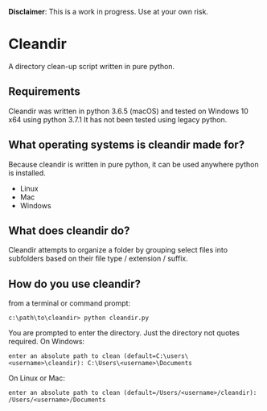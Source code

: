 **Disclaimer**: This is a work in progress. Use at your own risk.

# Cleandir

A directory clean-up script written in pure python. 

## Requirements
Cleandir was written in python 3.6.5 (macOS) and tested on Windows 10 x64 using python 3.7.1
It has not been tested using legacy python.

## What operating systems is cleandir made for?
Because cleandir is written in pure python, it can be used anywhere python is installed. 
* Linux
* Mac
* Windows

## What does cleandir do?
Cleandir attempts to organize a folder by grouping select files
into subfolders based on their file type / extension / suffix.

## How do you use cleandir?
from a terminal or command prompt:

```angular2
c:\path\to\cleandir> python cleandir.py
```

You are prompted to enter the directory. Just the directory not quotes required.
On Windows:
```angular2
enter an absolute path to clean (default=C:\users\<username>\cleandir): C:\Users\<username>\Documents
```
On Linux or Mac:
```angular2
enter an absolute path to clean (default=/Users/<username>/cleandir): /Users/<username>/Documents
```
